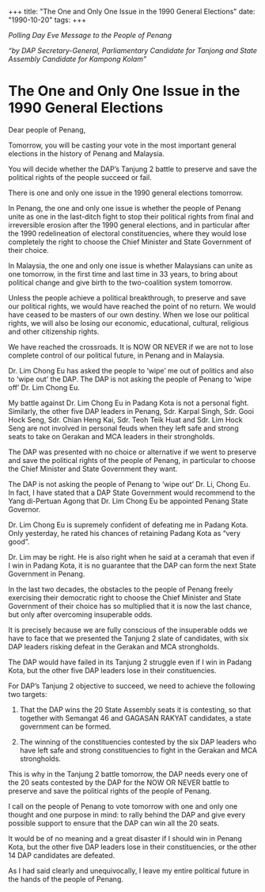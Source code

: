+++ 
title: "The One and Only One Issue in the 1990 General Elections"
date: "1990-10-20"
tags:
+++

_Polling Day Eve Message to the People of Penang_

_“by DAP Secretary-General, Parliamentary Candidate for Tanjong and State Assembly Candidate for Kampong Kolam”_

# The One and Only One Issue in the 1990 General Elections

Dear people of Penang, </u>

Tomorrow, you will be casting your vote in the most important general elections in the history of Penang and Malaysia.

You will decide whether the DAP’s Tanjung 2 battle to preserve and save the political rights of the people succeed or fail.

There is one and only one issue in the 1990 general elections tomorrow.

In Penang, the one and only one issue is whether the people of Penang unite as one in the last-ditch fight to stop their political rights from final and irreversible erosion after the 1990 general elections, and in particular after the 1990 redelineation of electoral constituencies, where they would lose completely the right to choose the Chief Minister and State Government of their choice.

In Malaysia, the one and only one issue is whether Malaysians can unite as one tomorrow, in the first time and last time in 33 years, to bring about political change and give birth to the two-coalition system tomorrow.

Unless the people achieve a political breakthrough, to preserve and save our political rights, we would have reached the point of no return. We would have ceased to be masters of our own destiny. When we lose our political rights, we will also be losing our economic, educational, cultural, religious and other citizenship rights.

We have reached the crossroads. It is NOW OR NEVER if we are not to lose complete control of our political future, in Penang and in Malaysia.

Dr. Lim Chong Eu has asked the people to ‘wipe’ me out of politics and also to ‘wipe out’ the DAP. The DAP is not asking the people of Penang to ‘wipe off’ Dr. Lim Chong Eu.

My battle against Dr. Lim Chong Eu in Padang Kota is not a personal fight. Similarly, the other five DAP leaders in Penang, Sdr. Karpal Singh, Sdr. Gooi Hock Seng, Sdr. Chian Heng Kai, Sdr. Teoh Teik Huat and Sdr. Lim Hock Seng are not involved in personal feuds when they left safe and strong seats to take on Gerakan and MCA leaders in their strongholds.

The DAP was presented with no choice or alternative if we went to preserve and save the political rights of the people of Penang, in particular to choose the Chief Minister and State Government they want.

The DAP is not asking the people of Penang to ‘wipe out’ Dr. Li, Chong Eu. In fact, I have stated that a DAP State Government would recommend to the Yang di-Pertuan Agong that Dr. Lim Chong Eu be appointed Penang State Governor.

Dr. Lim Chong Eu is supremely confident of defeating me in Padang Kota. Only yesterday, he rated his chances of retaining Padang Kota as “very good”.

Dr. Lim may be right. He is also right when he said at a ceramah that even if I win in Padang Kota, it is no guarantee that the DAP can form the next State Government in Penang.

In the last two decades, the obstacles to the people of Penang freely exercising their democratic right to choose the Chief Minister and State Government of their choice has so multiplied that it is now the last chance, but only after overcoming insuperable odds.

It is precisely because we are fully conscious of the insuperable odds we have to face that we presented the Tanjung 2 slate of candidates, with six DAP leaders risking defeat in the Gerakan and MCA strongholds.

The DAP would have failed in its Tanjung 2 struggle even if I win in Padang Kota, but the other five DAP leaders lose in their constituencies.

For DAP’s Tanjung 2 objective to succeed, we need to achieve the following two targets:

1.	That the DAP wins the 20 State Assembly seats it is contesting, so that together with Semangat 46 and GAGASAN RAKYAT candidates, a state government can be formed.

2.	The winning of the constituencies contested by the six DAP leaders who have left safe and strong constituencies to fight in the Gerakan and MCA strongholds.

This is why in the Tanjung 2 battle tomorrow, the DAP needs every one of the 20 seats contested by the DAP for the NOW OR NEVER battle to preserve and save the political rights of the people of Penang.

I call on the people of Penang to vote tomorrow with one and only one thought and one purpose in mind: to rally behind the DAP and give every possible support to ensure that the DAP can win all the 20 seats.

It would be of no meaning and a great disaster if I should win in Penang Kota, but the other five DAP leaders lose in their constituencies, or the other 14 DAP candidates are defeated.

As I had said clearly and unequivocally, I leave my entire political future in the hands of the people of Penang.
 
